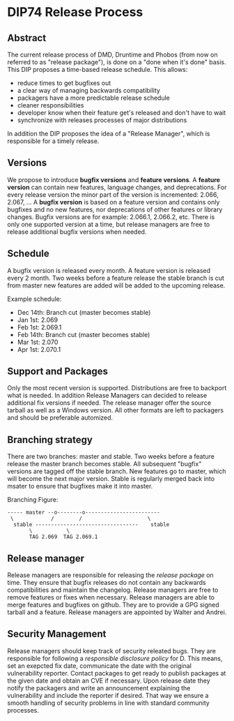 DIP74 Release Process
=====================

Abstract
--------
The current release process of DMD, Druntime and Phobos (from now on referred to
as "release package"), is done on a "done when it's done" basis. This DIP
proposes a time-based release schedule. This allows:

 * reduce times to get bugfixes out
 * a clear way of managing backwards compatibility
 * packagers have a more predictable release schedule
 * cleaner responsibilities
 * developer know when their feature get's released and don't have to wait
 * synchronize with releases processes of major distributions

In addition the DIP proposes the idea of a "Release Manager", which
is responsible for a timely release.

Versions
--------
We propose to introduce **bugfix versions** and **feature versions**. A
**feature version** can contain new features, language changes, and
deprecations. For every release version the minor part of the version
is incremented: 2.066, 2.067, ...  A **bugfix version** is based
on a feature version and contains only bugfixes and no new features,
nor deprecations of other features or library changes. Bugfix
versions are for example: 2.066.1, 2.066.2, etc. There is only one
supported version at a time, but release managers are free to release
additional bugfix versions when needed.

Schedule
--------
A bugfix version is released every month. A feature version is released
every 2 month. Two weeks before a feature release the stable branch is
cut from master new features are added will be added to the upcoming
release.

Example schedule:

  - Dec 14th: Branch cut (master becomes stable)
  - Jan 1st: 2.069
  - Feb 1st: 2.069.1
  - Feb 14th: Branch cut (master becomes stable)
  - Mar 1st: 2.070
  - Apr 1st: 2.070.1

Support and Packages
------
Only the most recent version is supported. Distributions are free to backport
what is needed. In addition Release Managers can decided to release additional
fix versions if needed. The release manager offer the source tarball as well
as a Windows version. All other formats are left to packagers and should be
preferable automized.

Branching strategy
------------------
There are two branches: master and stable. Two weeks before a feature
release the master branch becomes stable. All subsequent "bugfix"
versions are tagged off the stable branch. New features go to master,
which will become the next major version. Stable is regularly merged back
into msater to ensure that bugfixes make it into master.

Branching Figure:

    ----- master --o--------o------------------------
     \            /        /                     \
      stable ---------------------------------    stable
           \           \
           TAG 2.069  TAG 2.069.1


Release manager
---------------
Release managers are responsible for releasing the *release package* on time.
They ensure that bugfix releases do not contain any backwards compatibilities and
maintain the changelog. Release managers are free to remove features or fixes
when necessary. Release managers are able to merge features and bugfixes on
github. They are to provide a GPG signed tarball and a feature. Release managers
are appointed by Walter and Andrei.

Security Management
-----------------
Release managers should keep track of security releated bugs. They
are responsible for following a *responsible disclosure policy* for
D. This means, set an exepcted fix date, communicate the date with
the original vulnerability reporter. Contact packages to get ready
to publish packages at the given date and obtain an CVE if necessary.
Upon release date they notify the packagers and write an announcement
explaining the vulnerability and include the reporter if desired. That
way we ensure a smooth handling of security problems in line with
standard community processes.
